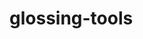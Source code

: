 # glossing-tools

<!-- 
 from glosstools import GlossReplacer, GlossAdder, GlossReader
import glob
from concurrent.futures import ThreadPoolExecutor

def write(file_name):
    return GlossAdder(file_name).add()

lst_txt = glob.glob('*.txt') 

with ThreadPoolExecutor() as executor:
    executor.map(write, lst_txt)
-->
